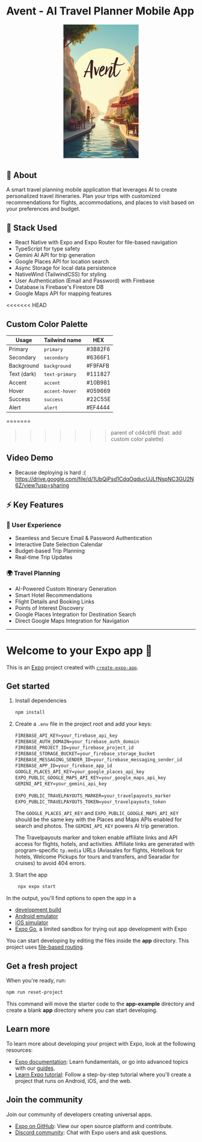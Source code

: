 # Avent - AI Travel Planner Mobile App

<p align="center">
  <img src="./assets/images/splash.png" alt="Avent Logo" width="200"/>
</p>

## 🚀 About

A smart travel planning mobile application that leverages AI to create personalized travel itineraries. Plan your trips with customized recommendations for flights, accommodations, and places to visit based on your preferences and budget.

## 🚀 Stack Used
- React Native with Expo and Expo Router for file-based navigation
- TypeScript for type safety
- Gemini AI API for trip generation
- Google Places API for location search
- Async Storage for local data persistence
- NativeWind (TailwindCSS) for styling
- User Authentication (Email and Password) with Firebase
- Database is Firebase's Firestore DB
- Google Maps API for mapping features

<<<<<<< HEAD
## Custom Color Palette

| Usage | Tailwind name | HEX |
|-------|---------------|-----|
| Primary | `primary` | #3B82F6 |
| Secondary | `secondary` | #6366F1 |
| Background | `background` | #F9FAFB |
| Text (dark) | `text-primary` | #111827 |
| Accent | `accent` | #10B981 |
| Hover | `accent-hover` | #059669 |
| Success | `success` | #22C55E |
| Alert | `alert` | #EF4444 |

=======
>>>>>>> parent of cd4cbf6 (feat: add custom color palette)
## Video Demo
- Because deploying is hard :(
https://drive.google.com/file/d/1UbQjPsd1CdqOqducUJLfNspNC3GU2N6Z/view?usp=sharing

## ⚡ Key Features

### 👤 User Experience
- Seamless and Secure Email & Password Authentication
- Interactive Date Selection Calendar
- Budget-based Trip Planning
- Real-time Trip Updates

### 🌍 Travel Planning
- AI-Powered Custom Itinerary Generation
- Smart Hotel Recommendations
- Flight Details and Booking Links
- Points of Interest Discovery
- Google Places Integration for Destination Search
- Direct Google Maps Integration for Navigation


-----------------------------------------------------------------

# Welcome to your Expo app 👋

This is an [Expo](https://expo.dev) project created with [`create-expo-app`](https://www.npmjs.com/package/create-expo-app).

## Get started

1. Install dependencies

   ```bash
   npm install
   ```

2. Create a `.env` file in the project root and add your keys:

   ```env
   FIREBASE_API_KEY=your_firebase_api_key
   FIREBASE_AUTH_DOMAIN=your_firebase_auth_domain
   FIREBASE_PROJECT_ID=your_firebase_project_id
   FIREBASE_STORAGE_BUCKET=your_firebase_storage_bucket
   FIREBASE_MESSAGING_SENDER_ID=your_firebase_messaging_sender_id
   FIREBASE_APP_ID=your_firebase_app_id
   GOOGLE_PLACES_API_KEY=your_google_places_api_key
   EXPO_PUBLIC_GOOGLE_MAPS_API_KEY=your_google_maps_api_key
   GEMINI_API_KEY=your_gemini_api_key

   EXPO_PUBLIC_TRAVELPAYOUTS_MARKER=your_travelpayouts_marker
   EXPO_PUBLIC_TRAVELPAYOUTS_TOKEN=your_travelpayouts_token
   ```

   The `GOOGLE_PLACES_API_KEY` and `EXPO_PUBLIC_GOOGLE_MAPS_API_KEY` should be the same key with the Places and Maps APIs enabled for search and photos.
   The `GEMINI_API_KEY` powers AI trip generation.

   The Travelpayouts marker and token enable affiliate links and API access for flights, hotels, and activities. Affiliate links are generated with program-specific `tp.media` URLs (Aviasales for flights, Hotellook for hotels, Welcome Pickups for tours and transfers, and Searadar for cruises) to avoid 404 errors.

3. Start the app

   ```bash
    npx expo start
   ```

In the output, you'll find options to open the app in a

- [development build](https://docs.expo.dev/develop/development-builds/introduction/)
- [Android emulator](https://docs.expo.dev/workflow/android-studio-emulator/)
- [iOS simulator](https://docs.expo.dev/workflow/ios-simulator/)
- [Expo Go](https://expo.dev/go), a limited sandbox for trying out app development with Expo

You can start developing by editing the files inside the **app** directory. This project uses [file-based routing](https://docs.expo.dev/router/introduction).

## Get a fresh project

When you're ready, run:

```bash
npm run reset-project
```

This command will move the starter code to the **app-example** directory and create a blank **app** directory where you can start developing.

## Learn more

To learn more about developing your project with Expo, look at the following resources:

- [Expo documentation](https://docs.expo.dev/): Learn fundamentals, or go into advanced topics with our [guides](https://docs.expo.dev/guides).
- [Learn Expo tutorial](https://docs.expo.dev/tutorial/introduction/): Follow a step-by-step tutorial where you'll create a project that runs on Android, iOS, and the web.

## Join the community

Join our community of developers creating universal apps.

- [Expo on GitHub](https://github.com/expo/expo): View our open source platform and contribute.
- [Discord community](https://chat.expo.dev): Chat with Expo users and ask questions.
